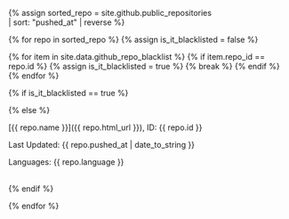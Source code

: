 {% assign sorted_repo = site.github.public_repositories   
    | sort: "pushed_at" 
    | reverse
%}

{% for repo in sorted_repo %}
{% assign is_it_blacklisted = false %}

{% for item in site.data.github_repo_blacklist %}
{% if item.repo_id  == repo.id %}
    {% assign is_it_blacklisted = true %}
    {% break %}
{% endif %}
{% endfor %}

{% if is_it_blacklisted == true %}

{% else %}

[{{ repo.name }}]({{ repo.html_url }}), ID: {{ repo.id }}

Last Updated: {{ repo.pushed_at | date_to_string }}

Languages: {{ repo.language }}   
<br>

{% endif %}


{% endfor %}